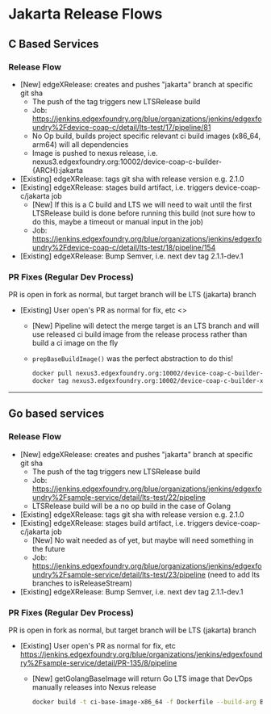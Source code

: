 # Jakarta Release Flows

## C Based Services

### Release Flow

- [New] edgeXRelease: creates and pushes "jakarta" branch at specific git sha
  - The push of the tag triggers new LTSRelease build
  - Job: <https://jenkins.edgexfoundry.org/blue/organizations/jenkins/edgexfoundry%2Fdevice-coap-c/detail/lts-test/17/pipeline/81>
  - No Op build, builds project specific relevant ci build images (x86_64, arm64) will all dependencies
  - Image is pushed to nexus release, i.e. nexus3.edgexfoundry.org:10002/device-coap-c-builder-{ARCH}:jakarta
- [Existing] edgeXRelease: tags git sha with release version e.g. 2.1.0
- [Existing] edgeXRelease: stages build artifact, i.e. triggers device-coap-c/jakarta job
  - [New] If this is a C build and LTS we will need to wait until the first LTSRelease build is done before running this build (not sure how to do this, maybe a timeout or manual input in the job)
  - Job: <https://jenkins.edgexfoundry.org/blue/organizations/jenkins/edgexfoundry%2Fdevice-coap-c/detail/lts-test/18/pipeline/154>
- [Existing] edgeXRelease: Bump Semver, i.e. next dev tag 2.1.1-dev.1

### PR Fixes (Regular Dev Process)

PR is open in fork as normal, but target branch will be LTS (jakarta) branch

- [Existing] User open's PR as normal for fix, etc <>
  - [New] Pipeline will detect the merge target is an LTS branch and will use released ci build image from the release process rather than build a ci image on the fly
  - `prepBaseBuildImage()` was the perfect abstraction to do this!

    ```bash
    docker pull nexus3.edgexfoundry.org:10002/device-coap-c-builder-x86_64:lts-test
    docker tag nexus3.edgexfoundry.org:10002/device-coap-c-builder-x86_64:lts-test ci-base-image-x86_64
    ```

---

## Go based services

### Release Flow

- [New] edgeXRelease: creates and pushes "jakarta" branch at specific git sha
  - The push of the tag triggers new LTSRelease build
  - Job: <https://jenkins.edgexfoundry.org/blue/organizations/jenkins/edgexfoundry%2Fsample-service/detail/lts-test/22/pipeline>
  - LTSRelease build will be a no op build in the case of Golang
- [Existing] edgeXRelease: tags git sha with release version e.g. 2.1.0
- [Existing] edgeXRelease: stages build artifact, i.e. triggers device-coap-c/jakarta job
  - [New] No wait needed as of yet, but maybe will need something in the future
  - Job: <https://jenkins.edgexfoundry.org/blue/organizations/jenkins/edgexfoundry%2Fsample-service/detail/lts-test/23/pipeline> (need to add lts branches to isReleaseStream)
- [Existing] edgeXRelease: Bump Semver, i.e. next dev tag 2.1.1-dev.1

### PR Fixes (Regular Dev Process)

PR is open in fork as normal, but target branch will be LTS (jakarta) branch

- [Existing] User open's PR as normal for fix, etc <https://jenkins.edgexfoundry.org/blue/organizations/jenkins/edgexfoundry%2Fsample-service/detail/PR-135/8/pipeline>
  - [New] getGolangBaseImage will return Go LTS image that DevOps manually releases into Nexus release

    ```bash
    docker build -t ci-base-image-x86_64 -f Dockerfile --build-arg BASE=nexus3.edgexfoundry.org:10002/edgex-devops/edgex-golang-base:1.16-alpine-lts --build-arg 'MAKE=echo noop' --target=builder .
    ```
